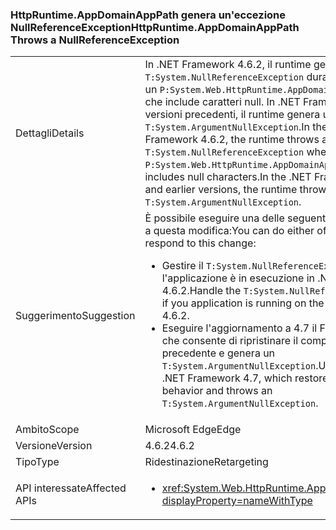 ### <a name="httpruntimeappdomainapppath-throws-a-nullreferenceexception"></a><span data-ttu-id="f75d5-101">HttpRuntime.AppDomainAppPath genera un'eccezione NullReferenceException</span><span class="sxs-lookup"><span data-stu-id="f75d5-101">HttpRuntime.AppDomainAppPath Throws a NullReferenceException</span></span>

|   |   |
|---|---|
|<span data-ttu-id="f75d5-102">Dettagli</span><span class="sxs-lookup"><span data-stu-id="f75d5-102">Details</span></span>|<span data-ttu-id="f75d5-103">In .NET Framework 4.6.2, il runtime genera un <code>T:System.NullReferenceException</code> durante il recupero di un <code>P:System.Web.HttpRuntime.AppDomainAppPath</code> valore che include caratteri null. In .NET Framework 4.6.1 e versioni precedenti, il runtime genera un <code>T:System.ArgumentNullException</code>.</span><span class="sxs-lookup"><span data-stu-id="f75d5-103">In the .NET Framework 4.6.2, the runtime throws a <code>T:System.NullReferenceException</code> when retrieving a <code>P:System.Web.HttpRuntime.AppDomainAppPath</code> value that includes null characters.In the .NET Framework 4.6.1 and earlier versions, the runtime throws an <code>T:System.ArgumentNullException</code>.</span></span>|
|<span data-ttu-id="f75d5-104">Suggerimento</span><span class="sxs-lookup"><span data-stu-id="f75d5-104">Suggestion</span></span>|<span data-ttu-id="f75d5-105">È possibile eseguire una delle seguenti per rispondere a questa modifica:</span><span class="sxs-lookup"><span data-stu-id="f75d5-105">You can do either of the follow to respond to this change:</span></span><ul><li><span data-ttu-id="f75d5-106">Gestire il <code>T:System.NullReferenceException</code> se l'applicazione è in esecuzione in .NET Framework 4.6.2.</span><span class="sxs-lookup"><span data-stu-id="f75d5-106">Handle the <code>T:System.NullReferenceException</code> if you application is running on the .NET Framework 4.6.2.</span></span></li><li><span data-ttu-id="f75d5-107">Eseguire l'aggiornamento a 4.7 il Framework .NET, che consente di ripristinare il comportamento precedente e genera un <code>T:System.ArgumentNullException</code>.</span><span class="sxs-lookup"><span data-stu-id="f75d5-107">Upgrade to the .NET Framework 4.7, which restores the previous behavior and throws an <code>T:System.ArgumentNullException</code>.</span></span></li></ul>|
|<span data-ttu-id="f75d5-108">Ambito</span><span class="sxs-lookup"><span data-stu-id="f75d5-108">Scope</span></span>|<span data-ttu-id="f75d5-109">Microsoft Edge</span><span class="sxs-lookup"><span data-stu-id="f75d5-109">Edge</span></span>|
|<span data-ttu-id="f75d5-110">Versione</span><span class="sxs-lookup"><span data-stu-id="f75d5-110">Version</span></span>|<span data-ttu-id="f75d5-111">4.6.2</span><span class="sxs-lookup"><span data-stu-id="f75d5-111">4.6.2</span></span>|
|<span data-ttu-id="f75d5-112">Tipo</span><span class="sxs-lookup"><span data-stu-id="f75d5-112">Type</span></span>|<span data-ttu-id="f75d5-113">Ridestinazione</span><span class="sxs-lookup"><span data-stu-id="f75d5-113">Retargeting</span></span>|
|<span data-ttu-id="f75d5-114">API interessate</span><span class="sxs-lookup"><span data-stu-id="f75d5-114">Affected APIs</span></span>|<ul><li><xref:System.Web.HttpRuntime.AppDomainAppPath?displayProperty=nameWithType></li></ul>|

